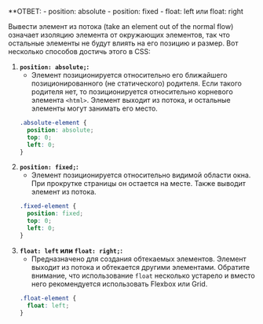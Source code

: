 **ОТВЕТ: 
	- position: absolute
	- position: fixed
	- float: left или float: right

Вывести элемент из потока (take an element out of the normal flow) означает изоляцию элемента от окружающих элементов, так что остальные элементы не будут влиять на его позицию и размер. Вот несколько способов достичь этого в CSS:

1. **`position: absolute;`:**
   - Элемент позиционируется относительно его ближайшего позиционированного (не статического) родителя. Если такого родителя нет, то позиционируется относительно корневого элемента `<html>`. Элемент выходит из потока, и остальные элементы могут занимать его место.
   ```css
   .absolute-element {
     position: absolute;
     top: 0;
     left: 0;
   }
   ```
2. **`position: fixed;`:**
   - Элемент позиционируется относительно видимой области окна. При прокрутке страницы он остается на месте. Также выводит элемент из потока.
   ```css
   .fixed-element {
     position: fixed;
     top: 0;
     left: 0;
   }
   ```
3. **`float: left` или `float: right;`:**
   - Предназначено для создания обтекаемых элементов. Элемент выходит из потока и обтекается другими элементами. Обратите внимание, что использование `float` несколько устарело и вместо него рекомендуется использовать Flexbox или Grid.
   ```css
   .float-element {
     float: left;
   }
   ```